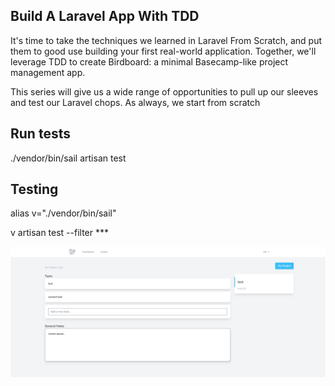 ## Build A Laravel App With TDD

It's time to take the techniques we learned in Laravel From Scratch, and put them to good use building your first real-world application. Together, we'll leverage TDD to create Birdboard: a minimal Basecamp-like project management app.

This series will give us a wide range of opportunities to pull up our sleeves and test our Laravel chops. As always, we start from scratch

 ## Run tests
 ./vendor/bin/sail artisan test

## Testing
alias v="./vendor/bin/sail"

v artisan test --filter ***

![Screenshot](laravel-tdd.png)
